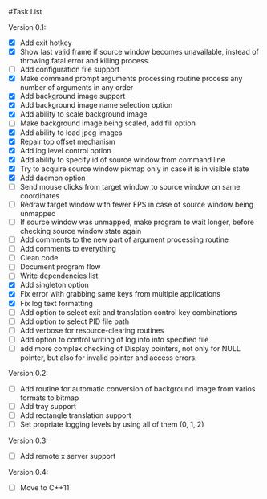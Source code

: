 #Task List

Version 0.1:
- [x] Add exit hotkey
- [x] Show last valid frame if source window becomes unavailable,
 instead of throwing fatal error and killing process.
- [ ] Add configuration file support
- [x] Make command prompt arguments processing routine process any number of 
arguments in any order
- [x] Add background image support
- [x] Add background image name selection option
- [x] Add ability to scale background image
- [ ] Make background image being scaled, add fill option
- [x] Add ability to load jpeg images
- [x] Repair top offset mechanism
- [x] Add log level control option
- [x] Add ability to specify id of source window from command line
- [x] Try to acquire source window pixmap only in case it is in visible state
- [x] Add daemon option
- [ ] Send mouse clicks from target window to source window on same coordinates
- [ ] Redraw target window with fewer FPS in case of source window being 
unmapped
- [ ] If source window was unmapped, make program to wait longer, before 
checking source window state again
- [ ] Add comments to the new part of argument processing routine
- [ ] Add comments to everything
- [ ] Clean code
- [ ] Document program flow
- [ ] Write dependencies list
- [x] Add singleton option
- [x] Fix error with grabbing same keys from multiple applications
- [x] Fix log text formatting
- [ ] Add option to select exit and translation control key combinations
- [ ] Add option to select PID file path
- [ ] Add verbose for resource-clearing routines
- [ ] Add option to control writing of log info into specified file
- [ ] add more complex checking of Display pointers, not only for NULL pointer,
 but also for invalid pointer and access errors.

Version 0.2:
- [ ] Add routine for automatic conversion of background image from varios
 formats to bitmap
- [ ] Add tray support
- [ ] Add rectangle translation support
- [ ] Set propriate logging levels by using all of them (0, 1, 2)

Version 0.3:
- [ ] Add remote x server support

Version 0.4:
- [ ] Move to C++11